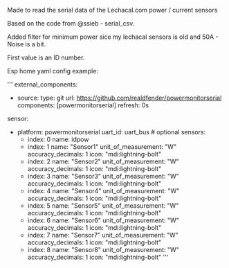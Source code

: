 Made to read the serial data of the Lechacal.com power / current sensors

Based on the code from @ssieb - serial_csv.

Added filter for minimum power sice my lechacal sensors is old and 50A - Noise is a bit.


First value is an ID number.


Esp home yaml config example:

'''
external_components:
  - source:
      type: git
      url: https://github.com/realdfender/powermonitorserial
    components: [powermonitorserial]
    refresh: 0s

sensor:
- platform: powermonitorserial
  uart_id: uart_bus   # optional
  sensors:
    - index: 0
      name: idpow
    - index: 1
      name: "Sensor1"
      unit_of_measurement: "W"
      accuracy_decimals: 1
      icon: "mdi:lightning-bolt"
    - index: 2
      name: "Sensor2"
      unit_of_measurement: "W"
      accuracy_decimals: 1
      icon: "mdi:lightning-bolt"
    - index: 3
      name: "Sensor3"
      unit_of_measurement: "W"
      accuracy_decimals: 1
      icon: "mdi:lightning-bolt"
    - index: 4
      name: "Sensor4"
      unit_of_measurement: "W"
      accuracy_decimals: 1
      icon: "mdi:lightning-bolt"
    - index: 5
      name: "Sensor5"
      unit_of_measurement: "W"
      accuracy_decimals: 1
      icon: "mdi:lightning-bolt"
    - index: 6
      name: "Sensor6"
      unit_of_measurement: "W"
      accuracy_decimals: 1
      icon: "mdi:lightning-bolt"
    - index: 7
      name: "Sensor7"
      unit_of_measurement: "W"
      accuracy_decimals: 1
      icon: "mdi:lightning-bolt"
    - index: 8
      name: "Sensor8"
      unit_of_measurement: "W"
      accuracy_decimals: 1
      icon: "mdi:lightning-bolt"
      '''

